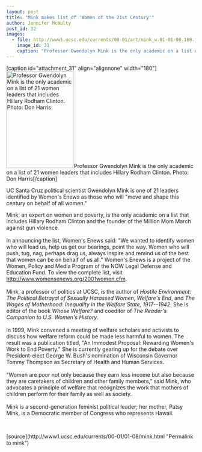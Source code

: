 ```yaml
---
layout: post
title: "Mink makes list of 'Women of the 21st Century'"
author: Jennifer McNulty
post_id: 32
images:
  - file: http://www1.ucsc.edu/currents/00-01/art/mink_w.01-01-08.180.jpg
    image_id: 31
    caption: "Professor Gwendolyn Mink is the only academic on a list of 21 women leaders that includes Hillary Rodham Clinton. Photo: Don Harris"
---
```


[caption id="attachment_31" align="alignnone" width="180"]<a href="http://localhost/mysite/wp-content/uploads/2001/01/mink_w.01-01-08.180.jpg"><img class="size-full wp-image-31" src="http://localhost/mysite/wp-content/uploads/2001/01/mink_w.01-01-08.180.jpg" alt="Professor Gwendolyn Mink is the only academic on a list of 21 women leaders that includes Hillary Rodham Clinton. Photo: Don Harris" width="180" height="257" /></a>Professor Gwendolyn Mink is the only academic on a list of 21 women leaders that includes Hillary Rodham Clinton. Photo: Don Harris[/caption]
<p>
  UC Santa Cruz political scientist Gwendolyn Mink is one of 21 leaders identified by Women's Enews as those who will "move and shape this century on behalf of all women."
</p>Mink, an expert on women and poverty, is the only academic on a list that includes Hillary Rodham Clinton and the founder of the Million Mom March against gun violence.<br>
<br>
In announcing the list, Women's Enews said: "We wanted to identify women who will lead us, help us get our bearings, point the way. Women who will push, tug, nag, perhaps drag us, always inspire and remind us of the best that women can be on behalf of us all." Women's Enews is a project of the Women, Policy and Media Program of the NOW Legal Defense and Education Fund. To view the complete list, visit <a href="http://www.womensenews.org/2001women.cfm">http://www.womensenews.org/2001women.cfm</a>.<br>
<br>
Mink, a professor of politics at UCSC, is the author of <i>Hostile Environment: The Political Betrayal of Sexually Harassed Women</i>, <i>Welfare's End</i>, and <i>The Wages of Motherhood: Inequality in the Welfare State, 1917--1942</i>. She is editor of the book <i>Whose Welfare?</i> and coeditor of <i>The Reader's Companion to U.S. Women's History</i>.<br>
<br>
In 1999, Mink convened a meeting of welfare scholars and activists to discuss how welfare reform could be made less harmful to women. The result was a publication titled, "An Immodest Proposal: Rewarding Women's Work to End Poverty." She is currently gearing up for the debate over President-elect George W. Bush's nomination of Wisconsin Governor Tommy Thompson as Secretary of Health and Human Services.<br>
<br>
"Women are poor not only because they earn less income but also because they are caretakers of children and other family members," said Mink, who advocates a principle of welfare that recognizes the work that mothers of children perform for their family as well as society.<br>
<br>
Mink is a second-generation feminist political leader; her mother, Patsy Mink, is a Democratic member of Congress who represents Hawaii.
<p>
  <br>

</p>
[source](http://www1.ucsc.edu/currents/00-01/01-08/mink.html "Permalink to mink")
